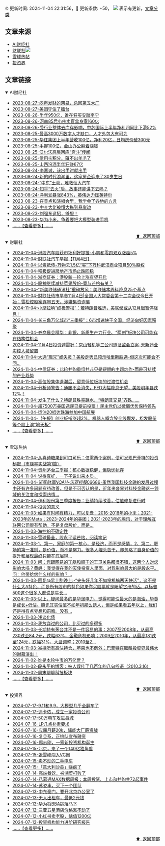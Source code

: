 ##

:alarm_clock: 更新时间: 2024-11-04 22:31:56，:rocket: 更新条数: +50， ![](/assets/dot.png) 表示有更新，[文章分类](/TAGS.md)

## 文章来源

- [AI财经社](#ai财经社)  
- [财联社](#财联社)![](/assets/dot.png)   
- [雪球热帖](#雪球热帖)  
- [投资界](#投资界)  

## 文章链接

<details open>
<summary id="ai财经社">
 AI财经社
</summary>


- [2023-08-27-闷声发财的网易，杀回第五大厂](https://www.aicaijing.com.cn/article/18610)  
- [2023-08-27-美团守住了擂台](https://www.aicaijing.com.cn/article/18611)  
- [2023-08-26-半年950亿，谁在狂买安踏李宁](https://www.aicaijing.com.cn/article/18607)  
- [2023-08-26-河南85后小伙卖盲盒身家160亿](https://www.aicaijing.com.cn/article/18608)  
- [2023-08-26-受行业整体去库存影响，中芯国际上半年净利润同比下滑52%](https://www.aicaijing.com.cn/article/18609)  
- [2023-08-25-最高3000万数字人才缺口，人才外包大有可为](https://www.aicaijing.com.cn/article/18601)  
- [2023-08-25-华住集团上半年营收100亿，净利20亿，日均房价破300元](https://www.aicaijing.com.cn/article/18602)  
- [2023-08-25-手握100亿，金山办公躺着赚钱](https://www.aicaijing.com.cn/article/18603)  
- [2023-08-25-沃尔沃高层回应“宫斗”传闻](https://www.aicaijing.com.cn/article/18604)  
- [2023-08-25-信用卡积分，薅不出羊毛了](https://www.aicaijing.com.cn/article/18605)  
- [2023-08-25-山西汾酒半年狂赚67亿](https://www.aicaijing.com.cn/article/18606)  
- [2023-08-24-李嘉诚，该出手时就出手](https://www.aicaijing.com.cn/article/18596)  
- [2023-08-24-新的时代浪潮里，这家房企迎来了30岁生日](https://www.aicaijing.com.cn/article/18597)  
- [2023-08-24-“中东”土豪，难救恒大汽车](https://www.aicaijing.com.cn/article/18598)  
- [2023-08-24-知乎“去火”后，故事还能讲下去吗？](https://www.aicaijing.com.cn/article/18599)  
- [2023-08-24-净利润暴涨843%，英伟达力压英特尔](https://www.aicaijing.com.cn/article/18600)  
- [2023-08-23-在景点和演唱会里，我学会了各地的方言](https://www.aicaijing.com.cn/article/18591)  
- [2023-08-23-中介大佬被恒大拖到悬崖边](https://www.aicaijing.com.cn/article/18592)  
- [2023-08-23-刘强东这招，够狠！](https://www.aicaijing.com.cn/article/18593)  
- [2023-08-23-华为小米，争着要把大模型装进手机](https://www.aicaijing.com.cn/article/18594)  
- [......【查看更多】......](/details/AI财经社.md)

<div align="right"><a href="#文章来源">⬆ &nbsp;返回顶部</a></div>
</details>

<details open>
<summary id="财联社">
 财联社
</summary>


- [2024-11-04-港股汽车股获市场利好提振-小鹏和零跑双双涨超5%](https://www.cls.cn/detail/1847123)  
- [2024-11-04-财联社汽车早报【11月4日】](https://www.cls.cn/detail/1847040)  
- [2024-11-04-以资抵债-万物云1.5亿“买”下万科武汉商业项目50%股权](https://www.cls.cn/detail/1846965)  
- [2024-11-04-积极促进房地产市场止跌回稳](https://www.cls.cn/detail/1847141)  
- [2024-11-04-浙商证券：港股新一轮上涨有望开启](https://www.cls.cn/detail/1847115)  
- [2024-11-04-股神继续减持苹果股份-竟与芒格有关？](https://www.cls.cn/detail/1847032)  
- [2024-11-04-“新美联储通讯社”重磅放风：美联储本周料降息25个基点](https://www.cls.cn/detail/1846983)  
- [2024-11-04-财联社债市早参11月4日|全国人大常委会第十二次会议今日开始；雪松控股案连审五天，涉嫌集资诈骗](https://www.cls.cn/detail/1846973)  
- [2024-11-04-小摩拉响“终极警报”：若特朗普胜选，美联储或从12月起暂停降息！](https://www.cls.cn/detail/1846957)  
- [2024-11-04-长三角万亿城市“三季报”：6市增速快于全国，经济向好因素积聚](https://www.cls.cn/detail/1846956)  
- [2024-11-04-券商晨会精华：非银、新质生产力行业、“两创”板块公司可能存在结构性机会](https://www.cls.cn/detail/1846959)  
- [2024-11-04-11月4日投资避雷针：京山轻机等三公司遭证监会立案-天新药业实控人被留置](https://www.cls.cn/detail/1846963)  
- [2024-11-04-大选“魔咒”或失灵？美股走势已预示哈里斯胜选-但这次可能会不同…](https://www.cls.cn/detail/1846964)  
- [2024-11-04-中信证券：此轮并购重组并非只是短期的主题炒作-而是可持续的产业趋势](https://www.cls.cn/detail/1846972)  
- [2024-11-04-高位股集体退潮后，留意低位板块的过渡性机会](https://www.cls.cn/detail/1847035)  
- [2024-11-04-分析师警告：通胀不会消失，FED大幅降息无望，美股明年暴跌12%！](https://www.cls.cn/detail/1847029)  
- [2024-11-04-发生了什么？特朗普胜率跳水、“特朗普交易”齐跌……](https://www.cls.cn/detail/1847076)  
- [2024-11-04-超7500万美国选民已提前投票！民主党仍以微弱优势保持领先](https://www.cls.cn/detail/1847143)  
- [2024-11-04-运油20抵达珠海参加中国航展](https://www.cls.cn/detail/1847179)  
- [2024-11-04-【午报】创业板指涨超2%，机器人概念股全线爆发，松发股份等个股上演“地天板”](https://www.cls.cn/detail/1847196)  
- [......【查看更多】......](/details/财联社.md)

<div align="right"><a href="#文章来源">⬆ &nbsp;返回顶部</a></div>
</details>

<details open>
<summary id="雪球热帖">
 雪球热帖
</summary>


- [2024-11-04-从喜诗糖果到可口可乐：仅需两个案例，便可发现巴菲特的投资秘密（市赚率实战第1篇）](https://xueqiu.com/9363345092/311083649)  
- [2024-11-04-贵州茅台三季报：核心数据稳健，但隐忧犹存](https://xueqiu.com/5939653998/311043763)  
- [2024-11-04-说得真好，一下子说出来本质。](https://xueqiu.com/6451611049/310940085)  
- [2024-11-04-$诺亚财富NOAH$-$诺亚控股06686$-虽然我国科技金融的发展过程中还有许多问题有待改善，但是不可否认的是，近年来各界对科技金融这一领域的关注度和探索热情...](https://xueqiu.com/9236254051/311016573)  
- [2024-11-04-伊利股份第三季度报告：业绩持续改善，估值修复进行时](https://xueqiu.com/8151841495/311022367)  
- [2024-11-04-投资的意义](https://xueqiu.com/1551146876/311072595)  
- [2024-11-03-如果有时间有精力，可以复盘：2016-2018年的小米；2021-2023年的Meta；2023-2024年的美团；2021-2023年的腾讯，对于理解互联网公司很有帮助，不是复盘股价，而是...](https://xueqiu.com/6623660105/310916431)  
- [2024-11-03-海控的不确定性](https://xueqiu.com/1551146876/310901422)  
- [2024-11-03-雪球最全，段永平读芒格，阅读笔记](https://xueqiu.com/8959246745/310894069)  
- [2024-11-03-1、第一，家庭的第一核心，是经济，而不是感情，2、第二，职场的第一准则，是价值，而不是努力。很多人埋头苦干，却忽略了自身价值的提升和展现最终只能在底层徘...](https://xueqiu.com/1326488267/310895841)  
- [2024-11-03-问：您跟网易的丁磊和顺丰的王卫关系都很不错，这两个人对您影响大吗？黄峥：我觉得在我的天使投资人里面，对我影响最大的是段永平。问：他带给您什么样的影响？...](https://xueqiu.com/7667646479/310879666)  
- [2024-11-03-回复@早上割晚上:-“夹头好几年不如投机搞两天快活”，这不是什么大A特色，而是所有股市的特色如果你买股票就是盼望它涨的话。以标普500这个很多人都说是牛长...](https://xueqiu.com/1556808774/310879507)  
- [2024-11-03-以上，疑问最多的是华润电力，觉得可能性最大的是海油，毕竟是成长+低估。腾讯其实估值不如年初那么诱人，但是如果看五年以上，我们还是得有点梦想和前瞻。没有...](https://xueqiu.com/4111857140/310902265)  
- [2024-11-03-浅谈化债](https://xueqiu.com/7022880143/310905292)  
- [2024-11-03-我放弃过的公司，比买过的多得多](https://xueqiu.com/4381703788/310882095)  
- [2024-11-03-长期持有茅台并不是一件容易的事：2007至2008年，从最高230跌至84.2元，跌幅63%，金融危机影响；2009至2010年，从最高181跌至124元，跌幅31%，大盘调整；2010至2...](https://xueqiu.com/7142097454/310900085)  
- [2024-11-03-减持所有高估持仓，苹果也不例外：巴菲特在酝酿投资界最伟大的谢幕演出！](https://xueqiu.com/9363345092/310920416)  
- [2024-11-02-谁是本轮牛市的万亿票？](https://xueqiu.com/1708120238/310818477)  
- [2024-11-02-段永平的博客：被人误传了几百年的八句俗语（2010.3.16）](https://xueqiu.com/1720046137/310819822)  
- [2024-11-02-周末聊聊科技板块](https://xueqiu.com/7860276567/310816093)  
- [......【查看更多】......](/details/雪球热帖.md)

<div align="right"><a href="#文章来源">⬆ &nbsp;返回顶部</a></div>
</details>

<details open>
<summary id="投资界">
 投资界
</summary>


- [2024-07-17-9.11和9.9，大模型几乎全翻车了](https://posts.careerengine.us/p/6697778c44726b29bffa3a09)  
- [2024-07-17-迪卡侬，成立一家投资公司](https://posts.careerengine.us/p/6697778c44726b29bffa3a01)  
- [2024-07-17-50万电车攻进县城](https://posts.careerengine.us/p/6697779c831e1d29eea44253)  
- [2024-07-16-LP几点朴素要求](https://posts.careerengine.us/p/669636a8720ed522248054dc)  
- [2024-07-16-应届月薪20k，储能大厂薪资战](https://posts.careerengine.us/p/669636a8720ed522248054d4)  
- [2024-07-16-复旦系，正排队宣布融资](https://posts.careerengine.us/p/66963699cb38e136a496986c)  
- [2024-07-16-郑志刚，一家新投资机构诞生](https://posts.careerengine.us/p/66963699cb38e136a4969874)  
- [2024-07-15-北京，来了一个140亿独角兽](https://posts.careerengine.us/p/6694db59a0c3ac562b61f9af)  
- [2024-07-15-张雪峰闯入VC圈](https://posts.careerengine.us/p/6694db59a0c3ac562b61f9b7)  
- [2024-07-15-卖不动的二手电车](https://posts.careerengine.us/p/6694db6836b2f1565d9b541a)  
- [2024-07-15-「意大利沙县」赚疯了](https://posts.careerengine.us/p/6694db6836b2f1565d9b5422)  
- [2024-07-14-高端餐饮，被湘菜打败了](https://posts.careerengine.us/p/6693862333c6e710d0bf9dc4)  
- [2024-07-14-私募通MAX数据周报：本周投资、上市和并购共72起事件](https://posts.careerengine.us/p/6693862333c6e710d0bf9dcc)  
- [2024-07-14-苏姿丰，买下一个团队](https://posts.careerengine.us/p/6693861481427510b2b9c123)  
- [2024-07-13-中东豪门，要开北京办公室了](https://posts.careerengine.us/p/66922794a876f80d113b51fe)  
- [2024-07-13-无人出租车，最低2元钱](https://posts.careerengine.us/p/669227b82202ae0dfac5d713)  
- [2024-07-12-华为将BBA挑落马下](https://posts.careerengine.us/p/6690a6c68082df14ead7eaac)  
- [2024-07-12-三亚五星酒店价格涨不动了](https://posts.careerengine.us/p/6690a6c68082df14ead7eaa4)  
- [2024-07-12-小红书卖老股，估值1200亿](https://posts.careerengine.us/p/6690a6b756b00014bcc00e8f)  
- [2024-07-12-投资机构能力进阶研究报告](https://posts.careerengine.us/p/6690a6b756b00014bcc00e87)  
- [......【查看更多】......](/details/投资界.md)

<div align="right"><a href="#文章来源">⬆ &nbsp;返回顶部</a></div>
</details>
